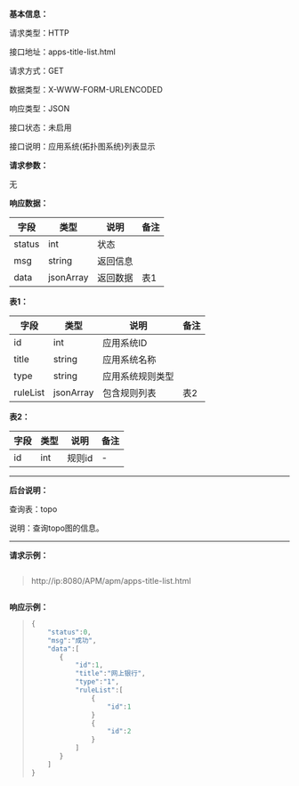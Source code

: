 **基本信息：**



请求类型：HTTP



接口地址：apps-title-list.html



请求方式：GET



数据类型：X-WWW-FORM-URLENCODED



响应类型：JSON



接口状态：未启用


接口说明：应用系统(拓扑图系统)列表显示


**请求参数：**


无



**响应数据：**



| **字段** | **类型** | **说明** | **备注** |
| --- | --- | --- | --- |
| status | int | 状态 | |
| msg | string | 返回信息 | |
| data | jsonArray | 返回数据 | 表1 |



**表1：**


| **字段** | **类型** | **说明** | **备注** |
| --- | --- | --- | --- |
| id | int | 应用系统ID | |
| title | string | 应用系统名称 | |
| type | string | 应用系统规则类型 | |
| ruleList | jsonArray | 包含规则列表 | 表2 |



**表2：**



| **字段** | **类型** | **说明** | **备注** |
| --- | --- | --- | --- |
| id | int | 规则id | - |




---



**后台说明：**



查询表：topo



说明：查询topo图的信息。



---



**请求示例：**



> ```js

> http://ip:8080/APM/apm/apps-title-list.html

> ```



**响应示例：**



> ```js
> {
>     "status":0,
>     "msg":"成功",
>     "data":[
>        {
>            "id":1,
>            "title":"网上银行",
>            "type":"1",
>            "ruleList":[
>                {
>                    "id":1
>                }
>                {
>                    "id":2
>                }
>            ]
>        }
>     ]
> }
> ```




